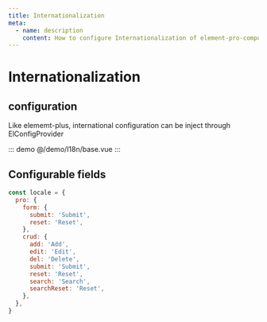 ```yaml
---
title: Internationalization
meta:
  - name: description
    content: How to configure Internationalization of element-pro-components
---
```


# Internationalization

## configuration

Like elememt-plus, international configuration can be inject through ElConfigProvider

::: demo
@/demo/I18n/base.vue
:::

## Configurable fields

```js
const locale = {
  pro: {
    form: {
      submit: 'Submit',
      reset: 'Reset',
    },
    crud: {
      add: 'Add',
      edit: 'Edit',
      del: 'Delete',
      submit: 'Submit',
      reset: 'Reset',
      search: 'Search',
      searchReset: 'Reset',
    },
  },
}
```
